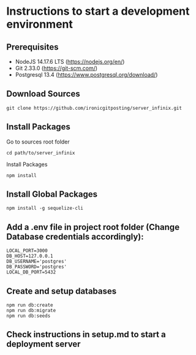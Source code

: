 # Instructions to start a development environment

## Prerequisites

- NodeJS 14.17.6 LTS (https://nodejs.org/en/)
- Git 2.33.0 (https://git-scm.com/)
- Postgresql 13.4 (https://www.postgresql.org/download/)

## Download Sources

```
git clone https://github.com/ironicgitposting/server_infinix.git
```

## Install Packages

Go to sources root folder

```
cd path/to/server_infinix
```

Install Packages

```
npm install
```

## Install Global Packages

```
npm install -g sequelize-cli
```

## Add a .env file in project root folder (Change Database credentials accordingly):

```
LOCAL_PORT=3000
DB_HOST=127.0.0.1
DB_USERNAME='postgres'
DB_PASSWORD='postgres'
LOCAL_DB_PORT=5432

```

## Create and setup databases

```
npm run db:create
npm run db:migrate
npm run db:seeds

```

## Check instructions in setup.md to start a deployment server
